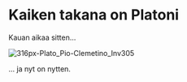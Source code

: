 # Kaiken takana on Platoni

Kauan aikaa sitten...

![316px-Plato_Pio-Clemetino_Inv305](https://github.com/user-attachments/assets/0c5074b5-f57d-4b65-9553-c61deef77103)

... ja nyt on nytten.
